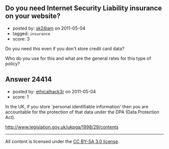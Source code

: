 ## Do you need Internet Security Liability insurance on your website?

- posted by: [sk24iam](https://stackexchange.com/users/-1/4660-sk24iam) on 2011-05-04
- tagged: `insurance`
- score: 3

Do you need this even if you don't store credit card data?

Who do you use for this and what are the general rates for this type of policy?


## Answer 24414

- posted by: [ethicalhack3r](https://stackexchange.com/users/-1/10233-ethicalhack3r) on 2011-05-04
- score: 1

In the UK, if you store 'personal identifiable information' then you are accountable for the protection of that data under the DPA (Data Protection Act).

http://www.legislation.gov.uk/ukpga/1998/29/contents



---

All content is licensed under the [CC BY-SA 3.0 license](https://creativecommons.org/licenses/by-sa/3.0/).
